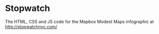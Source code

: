 Stopwatch
=========

The HTML, CSS and JS code for the Mapbox Modest Maps infographic at http://stopwatchnyc.com/